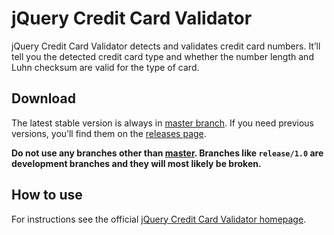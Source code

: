 # jQuery Credit Card Validator

jQuery Credit Card Validator detects and validates credit card numbers. It’ll tell you the detected credit card type and whether the number length and Luhn checksum are valid for the type of card.

## Download

The latest stable version is always in [master branch](https://github.com/PawelDecowski/jquery-creditcardvalidator/tree/master). If you need previous versions, you’ll find them on the [releases page](https://github.com/PawelDecowski/jquery-creditcardvalidator/releases).

**Do not use any branches other than [master](https://github.com/PawelDecowski/jquery-creditcardvalidator/tree/master). Branches like `release/1.0` are development branches and they will most likely be broken.**

## How to use

For instructions see the official [jQuery Credit Card Validator homepage](http://jquerycreditcardvalidator.com/).